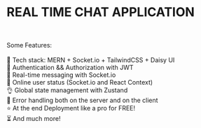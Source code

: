 # REAL TIME CHAT APPLICATION
<br>

Some Features:<br>
<br>
🌟 Tech stack: MERN + Socket.io + TailwindCSS + Daisy UI<br>
🎃 Authentication && Authorization with JWT<br>
👾 Real-time messaging with Socket.io<br>
🚀 Online user status (Socket.io and React Context)<br>
👌 Global state management with Zustand<br>
🐞 Error handling both on the server and on the client<br>
⭐ At the end Deployment like a pro for FREE!<br>
⏳ And much more!<br>

